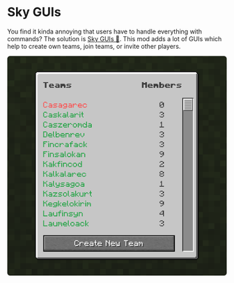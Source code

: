 # Sky GUIs
You find it kinda annoying that users have to handle everything with commands? The solution is 
[Sky GUIs 🔗](https://www.curseforge.com/minecraft/mc-mods/sky-guis). This mod adds a lot of GUIs which help to create
own teams, join teams, or invite other players.

![Sky GUIs logo](../assets/sky_guis.png)